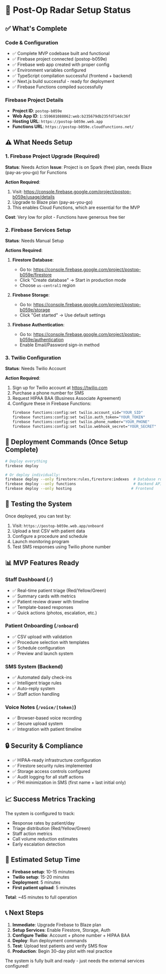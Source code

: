 # 🚀 Post-Op Radar Setup Status

## ✅ What's Complete

### Code & Configuration
- ✅ Complete MVP codebase built and functional
- ✅ Firebase project connected (postop-b059e)
- ✅ Firebase web app created with proper config
- ✅ Environment variables configured
- ✅ TypeScript compilation successful (frontend + backend)
- ✅ Next.js build successful - ready for deployment
- ✅ Firebase Functions compiled successfully

### Firebase Project Details
- **Project ID**: `postop-b059e`
- **Web App ID**: `1:559601088062:web:b235679db235fd714dc36f`
- **Hosting URL**: `https://postop-b059e.web.app`
- **Functions URL**: `https://postop-b059e.cloudfunctions.net/`

## ⚠️ What Needs Setup

### 1. Firebase Project Upgrade (Required)
**Status**: Needs Action
**Issue**: Project is on Spark (free) plan, needs Blaze (pay-as-you-go) for Functions

**Action Required**:
1. Visit: https://console.firebase.google.com/project/postop-b059e/usage/details
2. Upgrade to Blaze plan (pay-as-you-go)
3. This enables Cloud Functions, which are essential for the MVP

**Cost**: Very low for pilot - Functions have generous free tier

### 2. Firebase Services Setup
**Status**: Needs Manual Setup

**Actions Required**:
1. **Firestore Database**:
   - Go to: https://console.firebase.google.com/project/postop-b059e/firestore
   - Click "Create database" → Start in production mode
   - Choose `us-central1` region

2. **Firebase Storage**:
   - Go to: https://console.firebase.google.com/project/postop-b059e/storage
   - Click "Get started" → Use default settings

3. **Firebase Authentication**:
   - Go to: https://console.firebase.google.com/project/postop-b059e/authentication
   - Enable Email/Password sign-in method

### 3. Twilio Configuration
**Status**: Needs Twilio Account

**Action Required**:
1. Sign up for Twilio account at https://twilio.com
2. Purchase a phone number for SMS
3. Request HIPAA BAA (Business Associate Agreement)
4. Configure these in Firebase Functions:
   ```bash
   firebase functions:config:set twilio.account_sid="YOUR_SID"
   firebase functions:config:set twilio.auth_token="YOUR_TOKEN"
   firebase functions:config:set twilio.phone_number="YOUR_PHONE"
   firebase functions:config:set twilio.webhook_secret="YOUR_SECRET"
   ```

## 🎯 Deployment Commands (Once Setup Complete)

```bash
# Deploy everything
firebase deploy

# Or deploy individually:
firebase deploy --only firestore:rules,firestore:indexes  # Database rules
firebase deploy --only functions                          # Backend API
firebase deploy --only hosting                           # Frontend
```

## 🧪 Testing the System

Once deployed, you can test by:
1. Visit: `https://postop-b059e.web.app/onboard`
2. Upload a test CSV with patient data
3. Configure a procedure and schedule
4. Launch monitoring program
5. Test SMS responses using Twilio phone number

## 📊 MVP Features Ready

### Staff Dashboard (`/`)
- ✅ Real-time patient triage (Red/Yellow/Green)
- ✅ Summary cards with metrics
- ✅ Patient review drawer with timeline
- ✅ Template-based responses
- ✅ Quick actions (photos, escalation, etc.)

### Patient Onboarding (`/onboard`)
- ✅ CSV upload with validation
- ✅ Procedure selection with templates
- ✅ Schedule configuration
- ✅ Preview and launch system

### SMS System (Backend)
- ✅ Automated daily check-ins
- ✅ Intelligent triage rules
- ✅ Auto-reply system
- ✅ Staff action handling

### Voice Notes (`/voice/[token]`)
- ✅ Browser-based voice recording
- ✅ Secure upload system
- ✅ Integration with patient timeline

## 🔒 Security & Compliance

- ✅ HIPAA-ready infrastructure configuration
- ✅ Firestore security rules implemented
- ✅ Storage access controls configured
- ✅ Audit logging for all staff actions
- ✅ PHI minimization in SMS (first name + last initial only)

## 📈 Success Metrics Tracking

The system is configured to track:
- Response rates by patient/day
- Triage distribution (Red/Yellow/Green)
- Staff action metrics
- Call volume reduction estimates
- Early escalation detection

## 🚀 Estimated Setup Time

- **Firebase setup**: 10-15 minutes
- **Twilio setup**: 15-20 minutes
- **Deployment**: 5 minutes
- **First patient upload**: 5 minutes

**Total**: ~45 minutes to full operation

## 📞 Next Steps

1. **Immediate**: Upgrade Firebase to Blaze plan
2. **Setup Services**: Enable Firestore, Storage, Auth
3. **Configure Twilio**: Account + phone number + HIPAA BAA
4. **Deploy**: Run deployment commands
5. **Test**: Upload test patients and verify SMS flow
6. **Production**: Begin 30-day pilot with real practice

The system is fully built and ready - just needs the external services configured!